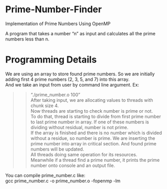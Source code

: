 # Prime-Number-Finder
Implementation of Prime Numbers Using OpenMP

A program that takes a number “n” as input and calculates all the prime numbers less than n.

# Programming Details

We are using an array to store found prime numbers. So we are initially adding first 4 prime
numbers (2, 3, 5, and 7) into this array.<br/>
And we take an input from user by command line argument. Ex:<br/>
>>“./prime_number.o 100”<br/>
After taking input, we are allocating values to threads with chunk size 4.<br/>
Now threads are starting to check number is prime or not.<br/>
To do that, thread is starting to divide from first prime number to last prime number in
array. If one of these numbers is dividing without residual, number is not prime.<br/>
If the array is finished and there is no number which is divided without a residue, so number
is prime. We are inserting the prime number into array in critical section. And found prime
numbers will be updated.<br/>
All threads doing same operation for its resources.<br/>
Meanwhile if a thread find a prime number, it prints the prime number onto console and an
output file.<br/>
  
You can compile prime_number.c like:<br/>
gcc prime_number.c -o prime_number.o -fopenmp -lm<br/>